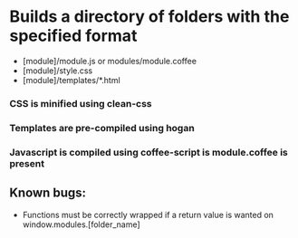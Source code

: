 # Builds a directory of folders with the specified format
- [module]/module.js or modules/module.coffee
- [module]/style.css
- [module]/templates/*.html

### CSS is minified using clean-css
### Templates are pre-compiled using hogan
### Javascript is compiled using coffee-script is module.coffee is present


## Known bugs:
- Functions must be correctly wrapped if a return value is wanted on window.modules.[folder_name]